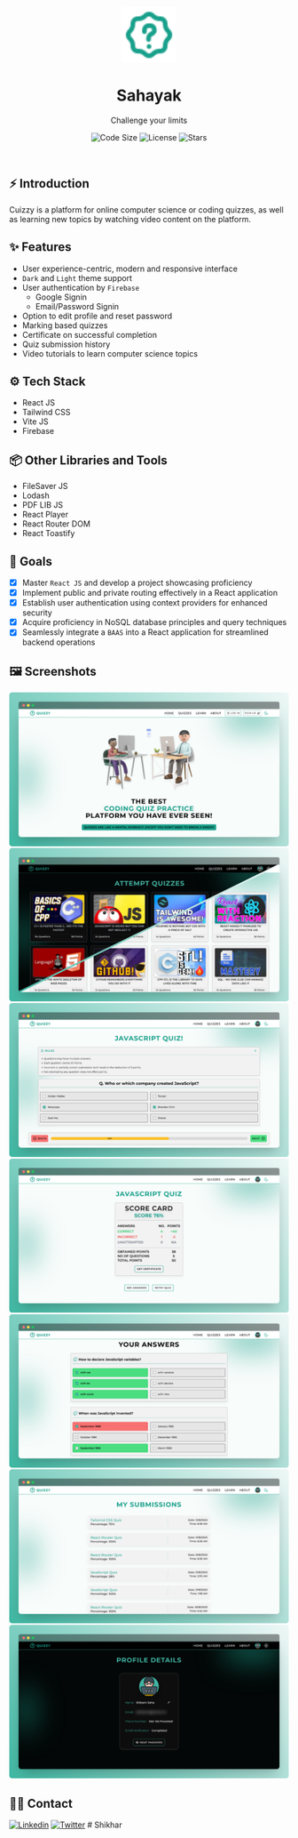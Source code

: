 <p align="center">
    <a href="https://cuizzy.s4shibam.com">
        <img alt="Cuizzy" width="100" src="./public/Logo.svg">
    </a>
</p>

<div align="center">
    <h1>Sahayak</h1>
    <p>Challenge your limits</p>
</div>

<p align="center">
    <img src="https://img.shields.io/github/languages/code-size/s4shibam/cuizzy?style=flat-square" alt="Code Size">
    <img src="https://img.shields.io/github/license/s4shibam/cuizzy?style=flat-square" alt="License">
    <img src="https://img.shields.io/github/stars/s4shibam/cuizzy?style=flat-square&logo=github" alt="Stars">
</p>

<br />

## ⚡ Introduction

Cuizzy is a platform for online computer science or coding quizzes, as well as learning new topics by watching video content on the platform.

## ✨ Features
  
- User experience-centric, modern and responsive interface
- `Dark` and `Light` theme support
- User authentication by `Firebase`
  - Google Signin
  - Email/Password Signin
- Option to edit profile and reset password
- Marking based quizzes
- Certificate on successful completion
- Quiz submission history
- Video tutorials to learn computer science topics

## ⚙️ Tech Stack
  
- React JS
- Tailwind CSS
- Vite JS
- Firebase

## 📦 Other Libraries and Tools
  
- FileSaver JS
- Lodash
- PDF LIB JS
- React Player
- React Router DOM
- React Toastify

## 🎯 Goals

- [x] Master `React JS` and develop a project showcasing proficiency
- [x] Implement public and private routing effectively in a React application
- [x] Establish user authentication using context providers for enhanced security
- [x] Acquire proficiency in NoSQL database principles and query techniques
- [x] Seamlessly integrate a `BAAS` into a React application for streamlined backend operations

## 🖼️ Screenshots

![Landing](./.readme/screenshot_1.png)
![Quizzes](./.readme/screenshot_2.png)
![Attempt Quiz](./.readme/screenshot_3.png)
![Result](./.readme/screenshot_4.png)
![Answers](./.readme/screenshot_5.png)
![Submissions](./.readme/screenshot_6.png)
![User Profile](./.readme/screenshot_7.png)

## 👋🏻 Contact

[![Linkedin](https://img.shields.io/badge/LinkedIn-0077B5?style=for-the-badge&logo=linkedin&logoColor=white)](https://www.linkedin.com/in/s4shibam)
[![Twitter](https://img.shields.io/badge/Twitter-00ACEE?style=for-the-badge&logo=twitter&logoColor=white)](https://twitter.com/intent/follow?screen_name=s4shibam)
#   S h i k h a r 
 
 
